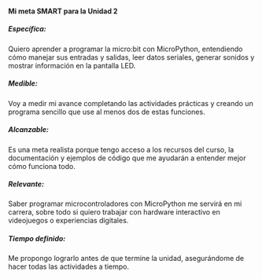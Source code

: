 #### Mi meta SMART para la Unidad 2 

##### Específica:
Quiero aprender a programar la micro:bit con MicroPython, entendiendo cómo manejar sus entradas y salidas, leer datos seriales, generar sonidos y mostrar información en la pantalla LED.  

##### Medible:
Voy a medir mi avance completando las actividades prácticas y creando un programa sencillo que use al menos dos de estas funciones.  

##### Alcanzable:
Es una meta realista porque tengo acceso a los recursos del curso, la documentación y ejemplos de código que me ayudarán a entender mejor cómo funciona todo.  

##### Relevante:
Saber programar microcontroladores con MicroPython me servirá en mi carrera, sobre todo si quiero trabajar con hardware interactivo en videojuegos o experiencias digitales.  

##### Tiempo definido:
Me propongo lograrlo antes de que termine la unidad, asegurándome de hacer todas las actividades a tiempo.

